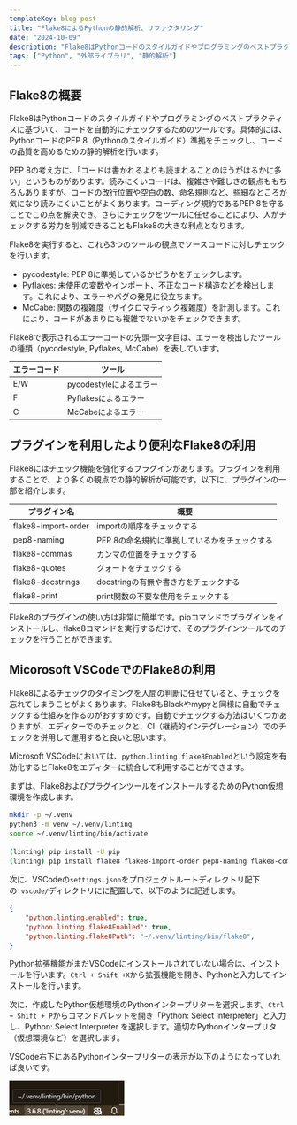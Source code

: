 ```yaml
---
templateKey: blog-post
title: "Flake8によるPythonの静的解析、リファクタリング"
date: "2024-10-09"
description: "Flake8はPythonコードのスタイルガイドやプログラミングのベストプラクティスに基づいて、コードを自動的にチェックするためのツールです。具体的には、PythonコードのPEP 8（Pythonのスタイルガイド）準拠をチェックし、コードの品質を高めるための静的解析を行います。"
tags: ["Python", "外部ライブラリ", "静的解析"]
---
```


## Flake8の概要

Flake8はPythonコードのスタイルガイドやプログラミングのベストプラクティスに基づいて、コードを自動的にチェックするためのツールです。具体的には、PythonコードのPEP 8（Pythonのスタイルガイド）準拠をチェックし、コードの品質を高めるための静的解析を行います。

PEP 8の考え方に、「コードは書かれるよりも読まれることのほうがはるかに多い」というものがあります。読みにくいコードは、複雑さや難しさの観点ももちろんありますが、コードの改行位置や空白の数、命名規則など、些細なところが気になり読みにくいことがよくあります。コーディング規約であるPEP 8を守ることでこの点を解決でき、さらにチェックをツールに任せることにより、人がチェックする労力を削減できることもFlake8の大きな利点となります。

Flake8を実行すると、これら3つのツールの観点でソースコードに対しチェックを行います。

* pycodestyle: PEP 8に準拠しているかどうかをチェックします。
* Pyflakes: 未使用の変数やインポート、不正なコード構造などを検出します。これにより、エラーやバグの発見に役立ちます。
* McCabe: 関数の複雑度（サイクロマティック複雑度）を計測します。これにより、コードがあまりにも複雑でないかをチェックできます。

Flake8で表示されるエラーコードの先頭一文字目は、エラーを検出したツールの種類（pycodestyle, Pyflakes, McCabe）を表しています。

| エラーコード | ツール                  |
| ------------ | ----------------------- |
| E/W          | pycodestyleによるエラー |
| F            | Pyflakesによるエラー    |
| C            | McCabeによるエラー      |

## プラグインを利用したより便利なFlake8の利用

Flake8にはチェック機能を強化するプラグインがあります。プラグインを利用することで、より多くの観点での静的解析が可能です。以下に、プラグインの一部を紹介します。

| プラグイン名        | 概要                                          |
| ------------------- | --------------------------------------------- |
| flake8-import-order | importの順序をチェックする                    |
| pep8-naming         | PEP 8の命名規約に準拠しているかをチェックする |
| flake8-commas       | カンマの位置をチェックする                    |
| flake8-quotes       | クォートをチェックする                        |
| flake8-docstrings   | docstringの有無や書き方をチェックする         |
| flake8-print        | print関数の不要な使用をチェックする           |

Flake8のプラグインの使い方は非常に簡単です。pipコマンドでプラグインをインストールし、flake8コマンドを実行するだけで、そのプラグインツールでのチェックを行うことができます。

## Micorosoft VSCodeでのFlake8の利用

Flake8によるチェックのタイミングを人間の判断に任せていると、チェックを忘れてしまうことがよくあります。Flake8もBlackやmypyと同様に自動でチェックする仕組みを作るのがおすすめです。自動でチェックする方法はいくつかありますが、エディターでのチェックと、CI（継続的インテグレーション）でのチェックを併用して運用すると良いと思います。

Microsoft VSCodeにおいては、`python.linting.flake8Enabled`という設定を有効化するとFlake8をエディターに統合して利用することができます。

まずは、Flake8およびプラグインツールをインストールするためのPython仮想環境を作成します。

```bash
mkdir -p ~/.venv
python3 -m venv ~/.venv/linting
source ~/.venv/linting/bin/activate

(linting) pip install -U pip
(linting) pip install flake8 flake8-import-order pep8-naming flake8-commas flake8-quotes flake8-docstrings flake8-print
```

次に、VSCodeの`settings.json`をプロジェクトルートディレクトリ配下の`.vscode/`ディレクトリにに配置して、以下のように記述します。

```json
{
    "python.linting.enabled": true,
    "python.linting.flake8Enabled": true,
    "python.linting.flake8Path": "~/.venv/linting/bin/flake8",
}
```

Python拡張機能がまだVSCodeにインストールされていない場合は、インストールを行います。`Ctrl + Shift +X`から拡張機能を開き、Pythonと入力してインストールを行います。

次に、作成したPython仮想環境のPythonインタープリターを選択します。`Ctrl + Shift + P`からコマンドパレットを開き「Python: Select Interpreter」と入力し、Python: Select Interpreter を選択します。適切なPythonインタープリタ（仮想環境など）を選択します。

VSCode右下にあるPythonインタープリターの表示が以下のようになっていれば良いです。

![vscode.png](./vscode.png)